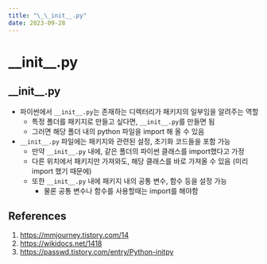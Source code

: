 ```yaml
---
title: "\_\_init__.py"
date: 2023-09-28
---
```


# \_\_init__.py

## \_\_init__.py

- 파이썬에서 `__init__.py`는 존재하는 디렉터리가 패키지의 일부임을 알려주는 역할
  - 특정 폴더를 패키지로 만들고 싶다면, `__init__.py`를 만들면 됨
  - 그러면 해당 폴더 내의 python 파일을 import 해 올 수 있음
- `__init__.py` 파일에는 패키지와 관련된 설정, 초기화 코드들을 포함 가능
  - 만약 `__init__.py` 내에, 같은 폴더의 파이썬 클래스를 import했다고 가정
  - 다른 위치에서 패키지만 가져와도, 해당 클래스를 바로 가져올 수 있음 (미리 import 했기 때문에)
  - 또한 `__init__.py` 내에 패키지 내의 공통 변수, 함수 등을 설정 가능
    - 물론 공통 변수나 함수를 사용할때는 import를 해야함

## References

1. https://mmjourney.tistory.com/14
2. https://wikidocs.net/1418
3. https://passwd.tistory.com/entry/Python-initpy
